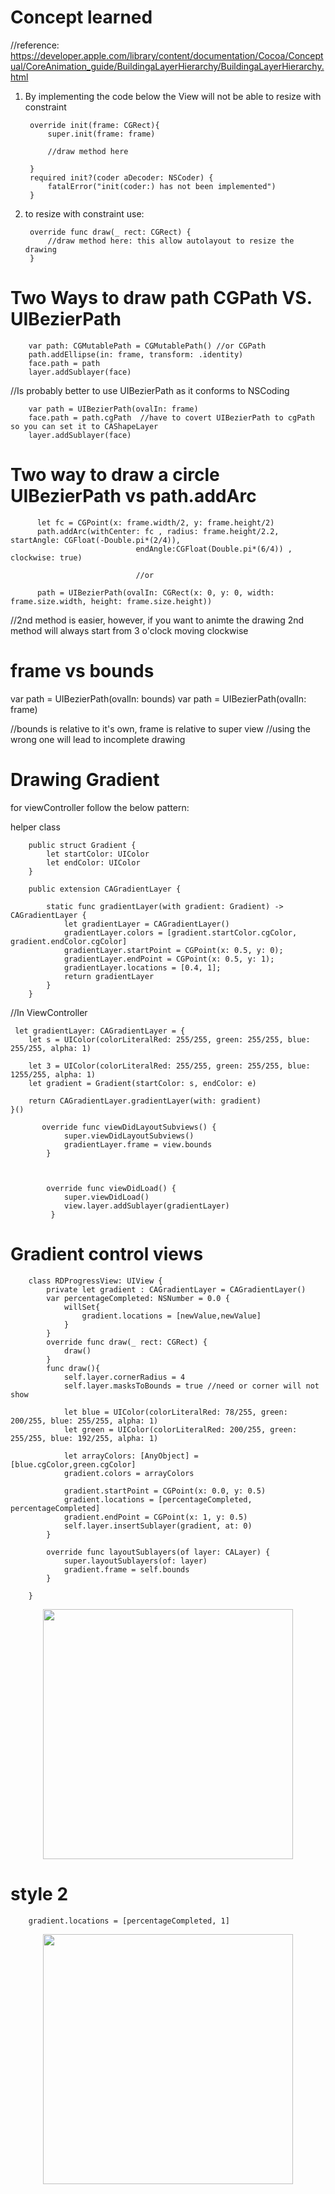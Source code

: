 # Concept learned

//reference: https://developer.apple.com/library/content/documentation/Cocoa/Conceptual/CoreAnimation_guide/BuildingaLayerHierarchy/BuildingaLayerHierarchy.html

1. By implementing the code below the View will not be able to resize with constraint

        override init(frame: CGRect){
            super.init(frame: frame)
            
            //draw method here
            
        }
        required init?(coder aDecoder: NSCoder) {
            fatalError("init(coder:) has not been implemented")
        }
        
        
2. to resize with constraint use:

        override func draw(_ rect: CGRect) {
            //draw method here: this allow autolayout to resize the drawing
        }
# Two Ways to draw path CGPath VS. UIBezierPath

        var path: CGMutablePath = CGMutablePath() //or CGPath
        path.addEllipse(in: frame, transform: .identity)
        face.path = path  
        layer.addSublayer(face)
       
   //Is probably better to use UIBezierPath as it conforms to NSCoding
   
        var path = UIBezierPath(ovalIn: frame)
        face.path = path.cgPath  //have to covert UIBezierPath to cgPath so you can set it to CAShapeLayer
        layer.addSublayer(face)
        
        
# Two way to draw a circle UIBezierPath vs path.addArc       

          let fc = CGPoint(x: frame.width/2, y: frame.height/2)
          path.addArc(withCenter: fc , radius: frame.height/2.2, startAngle: CGFloat(-Double.pi*(2/4)),         
                                endAngle:CGFloat(Double.pi*(6/4)) , clockwise: true)
                                
                                //or
        
          path = UIBezierPath(ovalIn: CGRect(x: 0, y: 0, width: frame.size.width, height: frame.size.height))
          
          
//2nd method is easier, however, if you want to animte the drawing 2nd method will always start from 3 o'clock moving clockwise



# frame vs bounds

 var path = UIBezierPath(ovalIn: bounds)
 var path = UIBezierPath(ovalIn: frame)
 
 //bounds is relative to it's own, frame is relative to super view
 //using the wrong one will lead to incomplete drawing



# Drawing Gradient 

for viewController follow the below pattern:

helper class

        public struct Gradient {
            let startColor: UIColor
            let endColor: UIColor
        }

        public extension CAGradientLayer {

            static func gradientLayer(with gradient: Gradient) -> CAGradientLayer {
                let gradientLayer = CAGradientLayer()
                gradientLayer.colors = [gradient.startColor.cgColor, gradient.endColor.cgColor]
                gradientLayer.startPoint = CGPoint(x: 0.5, y: 0);
                gradientLayer.endPoint = CGPoint(x: 0.5, y: 1);
                gradientLayer.locations = [0.4, 1];
                return gradientLayer
            }
        }


//In ViewController


     let gradientLayer: CAGradientLayer = {
        let s = UIColor(colorLiteralRed: 255/255, green: 255/255, blue: 255/255, alpha: 1)
        
        let 3 = UIColor(colorLiteralRed: 255/255, green: 255/255, blue: 1255/255, alpha: 1)
        let gradient = Gradient(startColor: s, endColor: e)
        
        return CAGradientLayer.gradientLayer(with: gradient)
    }()

           override func viewDidLayoutSubviews() {
                super.viewDidLayoutSubviews()
                gradientLayer.frame = view.bounds
            }



            override func viewDidLoad() {
                super.viewDidLoad()
                view.layer.addSublayer(gradientLayer)
             }
             

# Gradient control views

        class RDProgressView: UIView {
            private let gradient : CAGradientLayer = CAGradientLayer()
            var percentageCompleted: NSNumber = 0.0 {
                willSet{
                    gradient.locations = [newValue,newValue]
                }
            }
            override func draw(_ rect: CGRect) {
                draw()
            }
            func draw(){
                self.layer.cornerRadius = 4
                self.layer.masksToBounds = true //need or corner will not show

                let blue = UIColor(colorLiteralRed: 78/255, green: 200/255, blue: 255/255, alpha: 1)
                let green = UIColor(colorLiteralRed: 200/255, green: 255/255, blue: 192/255, alpha: 1)
                
                let arrayColors: [AnyObject] = [blue.cgColor,green.cgColor]
                gradient.colors = arrayColors
                
                gradient.startPoint = CGPoint(x: 0.0, y: 0.5)
                gradient.locations = [percentageCompleted, percentageCompleted]
                gradient.endPoint = CGPoint(x: 1, y: 0.5)
                self.layer.insertSublayer(gradient, at: 0)
            }

            override func layoutSublayers(of layer: CALayer) {
                super.layoutSublayers(of: layer)
                gradient.frame = self.bounds
            }

        }
        
        
<p align="center">
  <img src="https://github.com/ericyu423/drawingAndAnimating/blob/master/bi.png" width="400"/>  
</p>
        
        
        
 # style 2
 
        gradient.locations = [percentageCompleted, 1]
        
<p align="center">
  <img src="https://github.com/ericyu423/drawingAndAnimating/blob/master/true.png" width="400"/>
</p>
 
 

